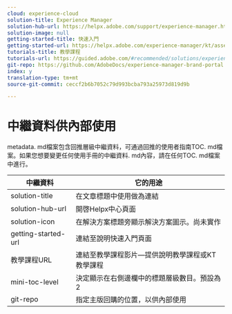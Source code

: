 ```yaml
---
cloud: experience-cloud
solution-title: Experience Manager
solution-hub-url: https://helpx.adobe.com/support/experience-manager.html
solution-image: null
getting-started-title: 快速入門
getting-started-url: https://helpx.adobe.com/experience-manager/kt/assets/using/brand-portal-article-understand.html
tutorials-title: 教學課程
tutorials-url: https://guided.adobe.com/#recommended/solutions/experience-manager
git-repo: https://github.com/AdobeDocs/experience-manager-brand-portal.en
index: y
translation-type: tm+mt
source-git-commit: ceccf2b6b7052c79d993bcba793a25973d819d9b

---
```



# 中繼資料供內部使用

metadata. md檔案包含回推層級中繼資料，可通過回推的使用者指南TOC. md檔案。如果您想要變更任何使用手冊的中繼資料. md內容，請在任何TOC. md檔案中進行。

| 中繼資料 | 它的用途 |
|--- |--- |
| solution-title | 在文章標題中使用做為連結 |
| solution-hub-url | 開啓Helpx中心頁面 |
| solution-icon | 在解決方案標題旁顯示解決方案圖示。尚未實作 |
| getting-started-url | 連結至說明快速入門頁面 |
| 教學課程URL | 連結至教學課程影片—提供說明教學課程或KT教學課程 |
| mini-toc-level | 決定顯示在右側邊欄中的標題層級數目。預設為2 |
| git-repo | 指定主版回購的位置，以供內部使用 |
